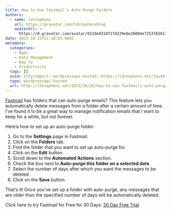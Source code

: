 ```yaml
---
title: How to Use Fastmail's Auto-Purge Folders
authors:
  - name: ldstephens
    url: https://gravatar.com/ldstephensblog
    avatarUrl: >-
      https://0.gravatar.com/avatar/0219e8318f1f4229ebe26084e7253765017f43ca0c631be37dc6d0b8ad6e40a4?s=96&d=identicon&r=G
date: 2023-10-25T21:18:55.000Z
metadata:
  categories:
    - Apps
    - Data Management
    - How To
    - Productivity
  tags: []
  uuid: 11ty/import::wordpressapi-hosted::https://ldstephens.net/?p=4911
  type: wordpressapi-hosted
  url: http://ldstephens.net/2023/10/25/how-to-use-fastmails-auto-purge-folders/
---
```


[Fastmail](https://www.fastmail.com/?STKI=14726057) has folders that can auto-purge emails? This feature lets you automatically delete messages from a folder after a certain amount of time. I’ve found it to be a great way to manage notification emails that I want to keep for a while, but not forever.

Here’a how to set up an auto-purge folder:

1.  Go to the **Settings** page in Fastmail.
2.  Click on the **Folders** tab.
3.  Find the folder that you want to set up auto-purge for.
4.  Click on the **Edit** button.
5.  Scroll down to the **Automated Actions** section.
6.  Check the box next to **Auto-purge this folder on a selected date**.
7.  Select the number of days after which you want the messages to be deleted.
8.  Click on the **Save** button.

That’s it! Once you’ve set up a folder with auto-purge, any messages that are older than the specified number of days will be automatically deleted.

Click here to try Fastmail for Free for 30 Days: [30 Day Free Trial](https://www.fastmail.com/?STKI=14726057)
